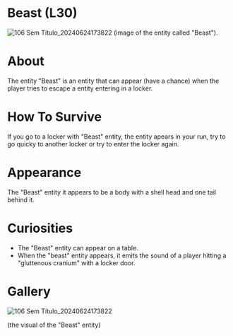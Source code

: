 # Beast (L30)
![106 Sem Título_20240624173822](https://github.com/Redstel/Lunar-rooms-wiki/assets/168801295/ef9ab21f-1bbc-4db4-af50-77957edc74c3)
(image of the entity called "Beast").

# About
The entity "Beast" is an entity that can appear (have a chance) when the player tries to escape a entity entering in a locker.

# How To Survive
If you go to a locker with "Beast" entity, the entity apears in your run, try to go quicky to another locker or try to enter the locker again.

# Appearance
The "Beast" entity it appears to be a body with a shell head and one tail behind it.

# Curiosities
- The "Beast" entity can appear on a table.
- When the "beast" entity appears, it emits the sound of a player hitting a "gluttenous cranium" with a locker door.


# Gallery
![106 Sem Título_20240624173822](https://github.com/Redstel/Lunar-rooms-wiki/assets/168801295/73d5b3ec-8b52-4d45-8f85-ae4484dad89e)

(the visual of the "Beast" entity)


